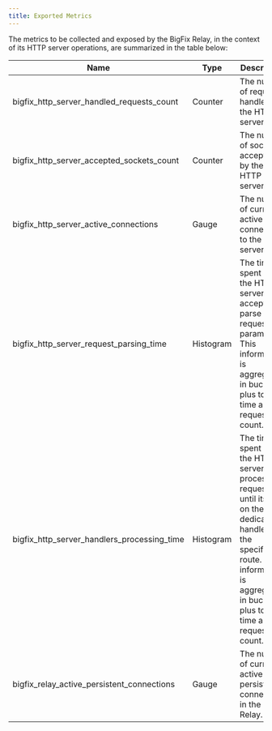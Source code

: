 ```yaml
---
title: Exported Metrics
---
```


The metrics to be collected and exposed by the BigFix Relay, in the context of its HTTP server operations, are summarized in the table below:


| Name | Type | Description |
| ---  | --- | --- |
| bigfix_http_server_handled_requests_count | Counter | The number of requests handled by the HTTP server. |
| bigfix_http_server_accepted_sockets_count | Counter | The number of sockets accepted by the HTTP server. |
| bigfix_http_server_active_connections | Gauge | The number of currently active connections to the HTTP server. |
| bigfix_http_server_request_parsing_time | Histogram | The time spent by the HTTP server to accept and parse the request parameters. This information is aggregated in buckets, plus total time and request count. |
| bigfix_http_server_handlers_processing_time | Histogram | The time spent by the HTTP server to process the request until its end on the dedicated handler for the specified route. This information is aggregated in buckets, plus total time and request count. |
| bigfix_relay_active_persistent_connections | Gauge | The number of currently active persistent connections in the BigFix Relay. |
